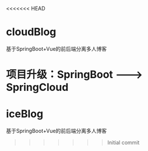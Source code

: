 <<<<<<< HEAD
# cloudBlog
基于SpringBoot+Vue的前后端分离多人博客

项目升级：SpringBoot --->  SpringCloud
=======
# iceBlog
基于SpringBoot+Vue的前后端分离多人博客
>>>>>>> Initial commit
